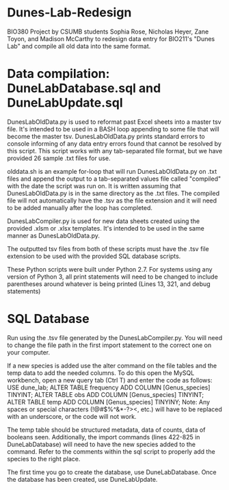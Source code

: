 # Dunes-Lab-Redesign
BIO380 Project by CSUMB students Sophia Rose, Nicholas Heyer, Zane Toyon, and Madison McCarthy to redesign data entry for BIO211's "Dunes Lab" and compile all old data into the same format.

# Data compilation: DuneLabDatabase.sql and DuneLabUpdate.sql
DunesLabOldData.py is used to reformat past Excel sheets into a master tsv file. It's intended to be used in a BASH loop
appending to some file that will become the master tsv. DunesLabOldData.py prints standard errors to console informing
of any data entry errors found that cannot be resolved by this script. This script works with any tab-separated file
format, but we have provided 26 sample .txt files for use.

olddata.sh is an example for-loop that will run DunesLabOldData.py on .txt files and append the output to a
tab-separated values file called "compiled" with the date the script was run on. It is written assuming that
DunesLabOldData.py is in the same directory as the .txt files. The compiled file will not automatically have the .tsv
as the file extension and it will need to be added manually after the loop has completed.

DunesLabCompiler.py is used for new data sheets created using the provided .xlsm or .xlsx templates. It's intended to
be used in the same manner as DunesLabOldData.py.

The outputted tsv files from both of these scripts must have the .tsv file extension to be used with the provided
SQL database scripts.

These Python scripts were built under Python 2.7. For systems using any version of Python 3, all print statements
will need to be changed to include parentheses around whatever is being printed (Lines 13, 321, and debug statements)

# SQL Database
Run using the .tsv file generated by the DunesLabCompiler.py. You will need to change the file path in the first import statement to the correct one on your computer.

If a new species is added use the alter command on the file tables and the temp data to add the needed columns. To do this open the MySQL workbench, open a new query tab (Ctrl T) and enter the code as follows:
USE dune_lab;
ALTER TABLE frequency
ADD COLUMN [Genus_species] TINYINT;
ALTER TABLE obs
ADD COLUMN [Genus_species] TINYINT;
ALTER TABLE temp
ADD COLUMN [Genus_species] TINYINY;
Note: Any spaces or special characters (!@#$%^&*-?><, etc.) will have to be replaced with an underscore, or the code will not work.

The temp table should be structured metadata, data of counts, data of booleans seen. Additionally, the import commands (lines 422-825 in DuneLabDatabase) will need to have the new species added to the command. Refer to the comments within the sql script to properly add the species to the right place.

The first time you go to create the database, use DuneLabDatabase. Once the database has been created, use DuneLabUpdate.
